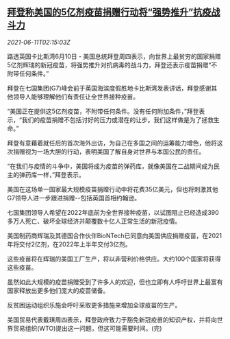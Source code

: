 <!--1623378663000-->
[拜登称美国的5亿剂疫苗捐赠行动将“强势推升”抗疫战斗力](https://cn.reuters.com/article/us-biden-vaccine-donation-g7-0611-idCNKCS2DN05Z)
------

<div><i>2021-06-11T02:15:03Z</i></div><p>路透英国卡比斯湾6月10日 - 美国总统拜登周四表示，向世界上最贫穷的国家捐赠5亿剂辉瑞的新冠疫苗，将强势推升对抗病毒的战斗力，拜登还表示疫苗捐赠“不附带任何条件。”</p><p>拜登在七国集团(G7)峰会前于英国海滨度假胜地卡比斯湾发表讲话，拜登感谢其他领导人能够理解他们有责任让全世界接种疫苗。</p><p>“美国正在提供这5亿剂疫苗，不附带任何条件。没有任何附加条件，”拜登表示，“我们的疫苗捐赠不包括讨好的压力或潜在的让步。我们这样做是为了拯救生命。”</p><p>拜登有意藉着就任后的首次海外出访，为自己在多国之间的运筹能力增色，他将这次捐赠视为一场大胆的行动，表明美国了解自身对世界与本国公民的责任。</p><p>“在我们与疫情的斗争中，美国将成为疫苗的弹药库，就像美国在二战期间成为民主的弹药库一样，”拜登表示。</p><p>美国在这场单一国家最大规模疫苗捐赠行动中将花费35亿美元，但也将刺激其他G7领导人进一步跟进捐赠--包括英国首相约翰逊。</p><p>七国集团领导人希望在2022年底前为全世界接种疫苗，以试图阻止已经造成390多万人死亡、破坏全球经济并颠覆数十亿人正常生活的新冠疫情。</p><p>美国制药商辉瑞及其德国合作伙伴BioNTech已同意向美国供应捐赠疫苗，在2021年将交付2亿剂，在2022年上半年交付3亿剂。</p><p>这些疫苗将在辉瑞的美国工厂生产，将以非营利价格供应。大约100个国家将获得这些疫苗。</p><p>虽然如此大规模的疫苗捐赠受到了许多人的欢迎，但也立即有人呼吁世界上最富有国家释放出更多他们庞大的疫苗储备。</p><p>反贫困运动组织乐施会呼吁采取更多措施来增加全球疫苗的生产。</p><p>美国贸易代表戴琪周四表示，拜登政府致力于豁免新冠疫苗的知识产权，并将向世界贸易组织(WTO)提出这一问题，但这可能需要时间。(完)</p>
